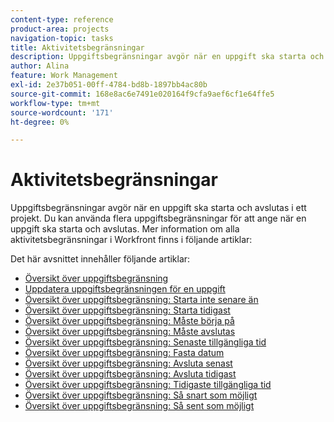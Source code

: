 ```yaml
---
content-type: reference
product-area: projects
navigation-topic: tasks
title: Aktivitetsbegränsningar
description: Uppgiftsbegränsningar avgör när en uppgift ska starta och avslutas i ett projekt. Du kan använda flera uppgiftsbegränsningar för att ange när en uppgift ska starta och avslutas. Mer information om alla uppgiftsbegränsningar i Workfront finns i följande artiklar.
author: Alina
feature: Work Management
exl-id: 2e37b051-00ff-4784-bd8b-1897bb4ac80b
source-git-commit: 168e8ac6e7491e020164f9cfa9aef6cf1e64ffe5
workflow-type: tm+mt
source-wordcount: '171'
ht-degree: 0%

---
```


# Aktivitetsbegränsningar

Uppgiftsbegränsningar avgör när en uppgift ska starta och avslutas i ett projekt. Du kan använda flera uppgiftsbegränsningar för att ange när en uppgift ska starta och avslutas. Mer information om alla aktivitetsbegränsningar i Workfront finns i följande artiklar:

Det här avsnittet innehåller följande artiklar:

* [Översikt över uppgiftsbegränsning](../../../manage-work/tasks/task-constraints/task-constraint-overview.md)
* [Uppdatera uppgiftsbegränsningen för en uppgift](../../../manage-work/tasks/task-constraints/update-task-constraint-of-task.md)
* [Översikt över uppgiftsbegränsning: Starta inte senare än](../../../manage-work/tasks/task-constraints/start-no-later-than.md)
* [Översikt över uppgiftsbegränsning: Starta tidigast](../../../manage-work/tasks/task-constraints/start-no-earlier-than.md)
* [Översikt över uppgiftsbegränsning: Måste börja på](../../../manage-work/tasks/task-constraints/must-start-on.md)
* [Översikt över uppgiftsbegränsning: Måste avslutas](../../../manage-work/tasks/task-constraints/must-finish-on.md)
* [Översikt över uppgiftsbegränsning: Senaste tillgängliga tid](../../../manage-work/tasks/task-constraints/latest-available-time.md)
* [Översikt över uppgiftsbegränsning: Fasta datum](../../../manage-work/tasks/task-constraints/fixed-dates.md)
* [Översikt över uppgiftsbegränsning: Avsluta senast](../../../manage-work/tasks/task-constraints/finish-no-later-than.md)
* [Översikt över uppgiftsbegränsning: Avsluta tidigast](../../../manage-work/tasks/task-constraints/finish-no-earlier-than.md)
* [Översikt över uppgiftsbegränsning: Tidigaste tillgängliga tid](../../../manage-work/tasks/task-constraints/earliest-available-time.md)
* [Översikt över uppgiftsbegränsning: Så snart som möjligt](../../../manage-work/tasks/task-constraints/as-soon-as-possible.md)
* [Översikt över uppgiftsbegränsning: Så sent som möjligt](../../../manage-work/tasks/task-constraints/as-late-as-possible.md)

